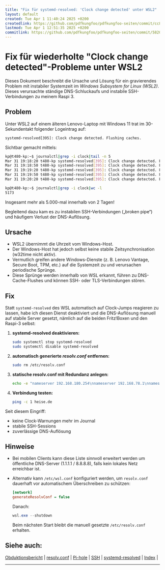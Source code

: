 ```yaml
---
title: "Fix für systemd-resolved: 'Clock change detected' unter WSL2"
layout: default
created: Tue Apr 1 11:40:24 2025 +0200
createdlink: https://github.com/pdfkungfoo/pdfkungfoo-seiten/commit/cc8079f
lastmod: Tue Apr 1 12:51:35 2025 +0200
commitlink: https://github.com/pdfkungfoo/pdfkungfoo-seiten/commit/5820484
---
```



# Fix für wiederholte "Clock change detected"-Probleme unter WSL2

Dieses Dokument beschreibt die Ursache und Lösung für ein gravierendes Problem mit instabiler Systemzeit im *Windows Subsystem for Linux (WSL2)*.
Dieses verursachte ständige DNS-Schluckaufs und instabile SSH-Verbindungen zu meinem Raspi 3.

## Problem

Unter WSL2 auf einem älteren Lenovo-Laptop mit Windows 11 trat im 30-Sekundentakt folgender Logeintrag auf:

~~~bash
systemd-resolved[395]: Clock change detected. Flushing caches.
~~~

Sichtbar gemacht mittels:

~~~bash
kp@t480-kp:~$ journalctl|grep -i clock|tail -n 5
Mar 31 19:18:20 t480-kp systemd-resolved[395]: Clock change detected. Flushing caches.
Mar 31 19:18:50 t480-kp systemd-resolved[395]: Clock change detected. Flushing caches.
Mar 31 19:19:20 t480-kp systemd-resolved[395]: Clock change detected. Flushing caches.
Mar 31 19:19:50 t480-kp systemd-resolved[395]: Clock change detected. Flushing caches.
Mar 31 19:20:20 t480-kp systemd-resolved[395]: Clock change detected. Flushing caches.

kp@t480-kp:~$ journalctl|grep -i clock|wc -l
5173
~~~

Insgesamt mehr als 5.000-mal innerhalb von 2 Tagen!

Begleitend dazu kam es zu instabilen SSH-Verbindungen („broken pipe“) und häufigem Verlust der DNS-Auflösung.

## Ursache

- WSL2 übernimmt die Uhrzeit vom Windows-Host.
- Der Windows-Host hat jedoch selbst keine stabile Zeitsynchronisation (w32time nicht aktiv).
- Vermutlich greifen andere Windows-Dienste (z. B. Lenovo Vantage, Secure Boot, TPM, etc.) auf die Systemzeit zu und verursachen periodische Sprünge.
- Diese Sprünge werden innerhalb von WSL erkannt, führen zu DNS-Cache-Flushes und können SSH- oder TLS-Verbindungen stören.

## Fix

Statt `systemd-resolved` des WSL automatisch auf Clock-Jumps reagieren zu lassen, habe ich diesen Dienst deaktiviert und die DNS-Auflösung manuell auf stabile Server gesetzt, nämlich auf die beiden Fritz!Boxen und den Raspi-3 selbst:

1. **systemd-resolved deaktivieren:**

   ~~~bash
   sudo systemctl stop systemd-resolved
   sudo systemctl disable systemd-resolved
   ~~~

2. **automatisch generierte *resolv.conf* entfernen:**

   ~~~bash
   sudo rm /etc/resolv.conf
   ~~~

3. **statische resolv.conf mit Redundanz anlegen:**

   ~~~bash
   echo -e "nameserver 192.168.180.254\nnameserver 192.168.78.1\nnameserver 192.168.180.1\nnameserver 192.168.78.254" | sudo tee /etc/resolv.conf
   ~~~

4. **Verbindung testen:**

   ~~~bash
   ping -c 1 heise.de
   ~~~

Seit diesem Eingriff:

- keine Clock-Warnungen mehr im Journal
- stabile SSH-Sessions
- zuverlässige DNS-Auflösung

## Hinweise

- Bei mobilen Clients kann diese Liste sinnvoll erweitert werden um öffentliche DNS-Server (1.1.1.1 / 8.8.8.8), falls kein lokales Netz erreichbar ist.
- Alternativ kann `/etc/wsl.conf` konfiguriert werden, um `resolv.conf` dauerhaft vor automatischem Überschreiben zu schützen:

   ~~~ini
   [network]
   generateResolvConf = false
   ~~~
   
   Danach:
   
   ~~~powershell
   wsl.exe --shutdown
   ~~~

   Beim nächsten Start bleibt die manuell gesetzte `/etc/resolv.conf` erhalten.

## Siehe auch:

[Obduktionsbericht](#Obduktionsbericht) | [resolv.conf](#resolv.conf) | [Pi-hole](#Pi-hole) | [SSH](#SSH) | [systemd-resolved](#systemd-resolved) | [Index](#index) |

---



